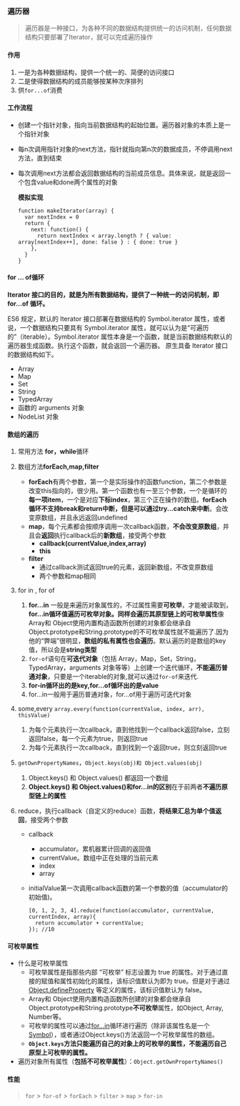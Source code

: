 ### 遍历器

> 遍历器是一种接口，为各种不同的数据结构提供统一的访问机制，任何数据结构只要部署了Iterator，就可以完成遍历操作



#### 作用

1. 一是为各种数据结构，提供一个统一的、简便的访问接口
2. 二是使得数据结构的成员能够按某种次序排列
3. 供`for...of`消费

#### 工作流程

* 创建一个指针对象，指向当前数据结构的起始位置。遍历器对象的本质上是一个指针对象

* 每n次调用指针对象的next方法，指针就指向第n次的数据成员，不停调用next方法，直到结束

* 每次调用next方法都会返回数据结构的当前成员信息。具体来说，就是返回一个包含value和done两个属性的对象

  **模拟实现**

  ```
  function makeIterator(array) {
    var nextIndex = 0
    return {
      next: function() {
        return nextIndex < array.length ? { value: array[nextIndex++], done: false } : { done: true }
      },
    }
  }
  ```

#### for ... of循环

**Iterator 接口的目的，就是为所有数据结构，提供了一种统一的访问机制，即 for...of 循环。**

ES6 规定，默认的 Iterator 接口部署在数据结构的 Symbol.iterator 属性，或者说，一个数据结构只要具有 Symbol.iterator 属性，就可以认为是“可遍历的”（iterable）。Symbol.iterator 属性本身是一个函数，就是当前数据结构默认的遍历器生成函数。执行这个函数，就会返回一个遍历器。 原生具备 Iterator 接口的数据结构如下。

- Array
- Map
- Set
- String
- TypedArray
- 函数的 arguments 对象
- NodeList 对象

#### 数组的遍历

1. 常用方法 **for，while**循环

2. 数组方法**forEach,map,filter**

   * **forEach**有两个参数，第一个是实际操作的函数function，第二个参数是改变this指向的，很少用。第一个函数也有一至三个参数，一个是循环的**每一项item**，一个是对应**下标index**，第三个正在操作的数组。**forEach循环不支持break和return中断，但是可以通过try...catch来中断**。会改变原数组，并且永远返回undefined
   * **map**，每个元素都会按顺序调用一次callback函数，**不会改变原数组**，并且会**返回**执行callback后的**新数组**，接受两个参数
     * **callback(currentValue,index,array)**
     * **this**
   * **filter**
     * 通过callback测试返回true的元素，返回新数组，不改变原数组
     * 两个参数和map相同

3. for in , for of

   1. **for...in** 一般是来遍历对象属性的，不过属性需要**可枚举**，才能被读取到，**for...in循环值遍历可枚举对象。同样会遍历其原型链上的可枚举属性**像 Array和 Object使用内置构造函数所创建的对象都会继承自Object.prototype和String.prototype的不可枚举属性就不能遍历了.因为他的“弊端”很明显，**数组的私有属性也会遍历**。默认遍历的是数组的key值，所以会是**string类型**
   2. `for-of`语句在**可迭代对象**（包括 Array，Map，Set，String，TypedArray，arguments 对象等等）上创建一个迭代循环，**不能遍历普通对象**，只要是一个iterable的对象,就可以通过`for-of`来迭代.
   3. **for-in循环出的是key,for...of循环出的是value**
   4. for...in一般用于遍历普通对象，for...of用于遍历可迭代对象

4. some,every `array.every(function(currentValue, index, arr), thisValue)`

   1. 为每个元素执行一次callback，直到他找到一个callback返回false，立刻返回false，每一个元素为true，则返回true
   2. 为每个元素执行一次callback，直到找到一个返回true，则立刻返回true

5. `getOwnPropertyNames`，`Object.keys(obj)和 Object.values(obj)`

   1. Object.keys() 和 Object.values() 都返回一个数组
   2. **Object.keys() 和 Object.values()和for...in的区别**在于前两者**不遍历原型链上的属性**

6. reduce，执行callback（自定义的reduce）函数，**将结果汇总为单个值返回**，接受两个参数

   - callback

     - accumulator。累机器累计回调的返回值
     - currentValue。数组中正在处理的当前元素
     - index
     - array

   - initialValue第一次调用callback函数的第一个参数的值（accumulator的初始值)。

     ```
     [0, 1, 2, 3, 4].reduce(function(accumulator, currentValue, currentIndex, array){
       return accumulator + currentValue;
     }); //10
     ```



#### 可枚举属性

* 什么是可枚举属性
  * 可枚举属性是指那些内部 “可枚举” 标志设置为 true 的属性。对于通过直接的赋值和属性初始化的属性，该标识值默认为即为 true。但是对于通过 [Object.defineProperty](https://link.zhihu.com/?target=https%3A//developer.mozilla.org/en-US/docs/Web/JavaScript/Reference/Global_Objects/Object/defineProperty) 等定义的属性，该标识值默认为 false。
  *  Array和 Object使用内置构造函数所创建的对象都会继承自Object.prototype和String.prototype**不可枚举**属性，如Object, Array, Number等。
  * 可枚举的属性可以通过[for...in](https://link.zhihu.com/?target=https%3A//developer.mozilla.org/en-US/docs/Web/JavaScript/Reference/Statements/for...in)循环进行遍历（除非该属性名是一个[Symbol](https://link.zhihu.com/?target=https%3A//developer.mozilla.org/en-US/docs/Web/JavaScript/Reference/Global_Objects/Symbol)），或者通过Object.keys()方法返回一个可枚举属性的数组。
  * **`Object.keys`方法只能遍历自己的对象上的可枚举的属性，不能遍历自己原型上可枚举的属性。**
* 遍历对象所有属性（**包括不可枚举属性**）：`Object.getOwnPropertyNames()`

#### 性能

> `for` > `for-of` > `forEach` > `filter` > `map` > `for-in`